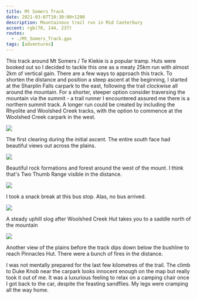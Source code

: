 ```yaml
---
title: Mt Somers Track
date: 2021-03-07T10:30:00+1200
description: Mountainous trail run in Mid Canterbury
accent: rgb(70, 144, 237)
routes:
  - ./Mt_Somers_Track.gpx
tags: [adventures]
---
```


This track around Mt Somers / Te Kiekie is a popular tramp. Huts were booked out so I decided to tackle this one as a meaty 25km run with almost 2km of vertical gain. There are a few ways to approach this track. To shorten the distance and position a steep ascent at the beginning, I started at the Sharplin Falls carpark to the east, following the trail clockwise all around the mountain. For a shorter, steeper option consider traversing the mountain via the summit - a trail runner I encountered assured me there is a northern summit track. A longer run could be created by including the Rhyolite and Woolshed Creek tracks, with the option to commence at the Woolshed Creek carpark in the west.

![][clearing]

<figcaption>The first clearing during the initial ascent. The entire south face had beautiful views out across the plains.</figcaption>

![][forest]

<figcaption>Beautiful rock formations and forest around the west of the mount. I think that's Two Thumb Range visible in the distance.</figcaption>

![][busstop]

<figcaption>I took a snack break at this bus stop. Alas, no bus arrived.</figcaption>

![][climb]

<figcaption>A steady uphill slog after Woolshed Creek Hut takes you to a saddle north of the mountain</figcaption>

![][end]

<figcaption>Another view of the plains before the track dips down below the bushline to reach Pinnacles Hut. There were a bunch of fires in the distance.</figcaption>

I was not mentally prepared for the last few kilometres of the trail. The climb to Duke Knob near the carpark looks innocent enough on the map but really took it out of me. It was a luxurious feeling to relax on a camping chair once I got back to the car, despite the feasting sandflies. My legs were cramping all the way home.

[clearing]: ./PXL_20210306_202522095.jpg
[forest]: ./PXL_20210306_223342535.MP.jpg
[busstop]: ./PXL_20210306_225259551.jpg
[climb]: ./PXL_20210306_234711605.MP.jpg
[end]: ./PXL_20210307_004150063.MP.jpg
